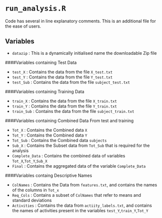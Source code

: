 # `run_analysis.R`

Code has several in line explanatory comments.
This is an additional file for the ease of users.

## Variables

* `datazip` : This is a dynamically initialised name the downloadable Zip file

####Variables containing Test Data
* `test_X` : Contains the data from the file `X_test.txt`
* `test_Y` : Contains the data from the file `Y_test.txt`
* `test_Sub` : Contains the data from the file `subject_test.txt`

####Variables containing Training Data
* `train_X` : Contains the data from the file `X_train.txt`
* `train_Y` : Contains the data from the file `Y_train.txt`
* `train_Sub` : Contains the data from the file `subject_train.txt`

####Variables containing Combined Data 
From test and training

* `Tot_X` : Contains the Combined data `X`
* `Tot_Y` : Contains the Combined data `Y`
* `Tot_Sub` : Contains the Combined data `subjects`
* `Sub_X` : Contains the Subset data from `Tot_Sub` that is required for the analysis
* `Complete_Data` : Contains the combined data of variables `Tot_X`,`Tot_Y`,`Sub_X`
* `Final` : Contains the aggregated data of the variable `Complete_Data`

####Variables containg Descriptive Names
* `ColNames` : Contains the Data from `features.txt`, and contains the names of the columns in `Tot_x`
* `Req_Cols` : Contains a subset of `ColNames` that refer to means and standard deviations
* `Activities` : Contains the data from `actiity_labels.txt`, and contains the names of activities present in the variables `test_Y`,`train_Y`,`Tot_Y`
